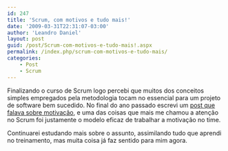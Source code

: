 ```yaml
---
id: 247
title: 'Scrum, com motivos e tudo mais!'
date: '2009-03-31T22:31:07-03:00'
author: 'Leandro Daniel'
layout: post
guid: /post/Scrum-com-motivos-e-tudo-mais!.aspx
permalink: /index.php/scrum-com-motivos-e-tudo-mais/
categories:
    - Post
    - Scrum
---
```


Finalizando o curso de Scrum logo percebi que muitos dos conceitos simples empregados pela metodologia tocam no essencial para um projeto de software bem sucedido. No final do ano passado escrevi um [post que falava sobre motivação](http://www.leandrodaniel.com//post/Por-favor-me-deem-um-motivo!), e uma das coisas que mais me chamou a atenção no Scrum foi justamente o modelo eficaz de trabalhar a motivação no time.

Continuarei estudando mais sobre o assunto, assimilando tudo que aprendi no treinamento, mas muita coisa já faz sentido para mim agora.